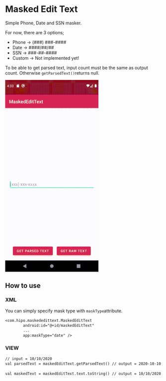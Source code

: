 # Masked Edit Text

Simple Phone, Date and SSN masker.

For now, there are 3 options;
* Phone -> (###) ###-####
* Date -> ####/##/##
* SSN -> ###-##-####
* Custom -> Not implemented yet!

To be able to get parsed text, input count must be the same as output count. Otherwise ```getParsedText()```returns null.

![](https://github.com/Hipo/hipo-maskededittext-android/blob/master/maskededittext/src/main/res/raw/demo.gif)

## How to use

### XML
You can simply specify mask type with ```maskType```attribute.
```
<com.hipo.maskededittext.MaskedEditText
        android:id="@+id/maskedEditText"
        ...
        app:maskType="date" />
```

### VIEW

```
// input = 10/10/2020
val parsedText = maskedEditText.getParsedText() // output = 2020-10-10

val maskedText = maskedEditText.text.toString() // output = 10/10/2020
```
